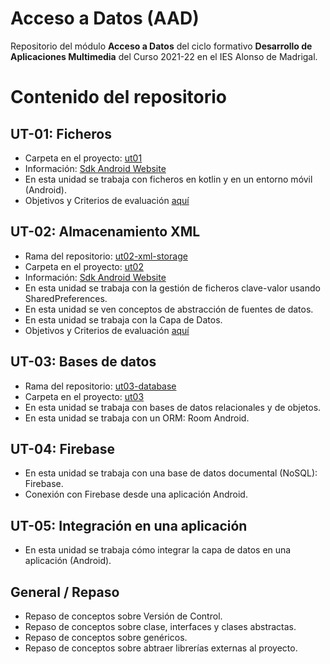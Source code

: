 # Acceso a Datos (AAD)
Repositorio del módulo **Acceso a Datos** del ciclo formativo **Desarrollo de Aplicaciones Multimedia** del Curso 2021-22 en el IES Alonso de Madrigal.

# Contenido del repositorio

## UT-01: Ficheros
- Carpeta en el proyecto: [ut01](https://github.com/DAM-2021/acceso-a-datos/tree/master/app/src/main/java/com/jmperezra/aad_playground/ut01)
- Información: [Sdk Android Website](https://developer.android.com/training/data-storage)
- En esta unidad se trabaja con ficheros en kotlin y en un entorno móvil (Android).
- Objetivos y Criterios de evaluación [aquí](https://github.com/DAM-2021/acceso-a-datos/blob/master/assets/ut01/UT-01_%20Objetivos%20y%20Criterios.pdf)

## UT-02: Almacenamiento XML
- Rama del repositorio: [ut02-xml-storage](https://github.com/DAM-2021/acceso-a-datos/tree/ut02_xml_storage)
- Carpeta en el proyecto: [ut02](https://github.com/DAM-2021/acceso-a-datos/tree/master/app/src/main/java/com/jmperezra/aad_playground/ut02)
- Información: [Sdk Android Website](https://developer.android.com/training/data-storage/shared-preferences)
- En esta unidad se trabaja con la gestión de ficheros clave-valor usando SharedPreferences.
- En esta unidad se ven conceptos de abstracción de fuentes de datos.
- En esta unidad se trabaja con la Capa de Datos.
- Objetivos y Criterios de evaluación [aquí](https://github.com/DAM-2021/acceso-a-datos/blob/master/assets/ut02/UT-02_%20Objetivos%20y%20Criterios.pdf)

## UT-03: Bases de datos
- Rama del repositorio: [ut03-database](https://github.com/DAM-2021/acceso-a-datos/tree/ut03_database)
- Carpeta en el proyecto: [ut03](https://github.com/DAM-2021/acceso-a-datos/tree/master/app/src/main/java/com/jmperezra/aad_playground/ut03)
- En esta unidad se trabaja con bases de datos relacionales y de objetos.
- En esta unidad se trabaja con un ORM: Room Android.

## UT-04: Firebase
- En esta unidad se trabaja con una base de datos documental (NoSQL): Firebase.
- Conexión con Firebase desde una aplicación Android.

## UT-05: Integración en una aplicación
- En esta unidad se trabaja cómo integrar la capa de datos en una aplicación (Android).

## General / Repaso
- Repaso de conceptos sobre Versión de Control.
- Repaso de conceptos sobre clase, interfaces y clases abstractas.
- Repaso de conceptos sobre genéricos.
- Repaso de conceptos sobre abtraer librerías externas al proyecto.
